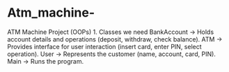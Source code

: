 # Atm_machine-
ATM Machine Project (OOPs) 1. Classes we need  BankAccount → Holds account details and operations (deposit, withdraw, check balance).  ATM → Provides interface for user interaction (insert card, enter PIN, select operation).  User → Represents the customer (name, account, card, PIN).  Main → Runs the program.

